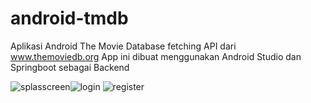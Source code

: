 # android-tmdb
Aplikasi Android The Movie Database fetching API dari www.themoviedb.org
App ini dibuat menggunakan Android Studio dan Springboot sebagai Backend

![splasscreen](https://user-images.githubusercontent.com/31921484/110116742-e60b7400-7df2-11eb-9c3b-159dcb9d75e7.png)![login](https://user-images.githubusercontent.com/31921484/110116752-e86dce00-7df2-11eb-872b-8bc45b6b0fc2.png)
![register](https://user-images.githubusercontent.com/31921484/110116758-e9066480-7df2-11eb-90c8-f95b1a152594.png)




